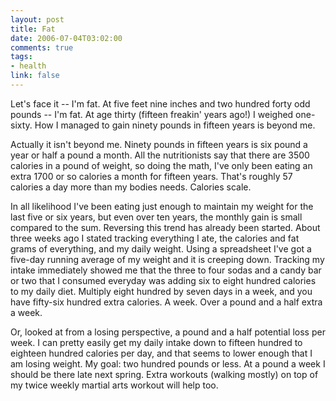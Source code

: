 ```yaml
--- 
layout: post
title: Fat
date: 2006-07-04T03:02:00
comments: true
tags:
- health
link: false
---
```

Let's face it -- I'm fat. At five feet nine inches and two hundred forty odd pounds -- I'm fat. At age thirty (fifteen freakin' years ago!) I weighed one-sixty. How I managed to gain ninety pounds in fifteen years is beyond me.

Actually it isn't beyond me. Ninety pounds in fifteen years is six pound a year or half a pound a month. All the nutritionists say that there are 3500 calories in a pound of weight, so doing the math, I've only been eating an extra 1700 or so calories a month for fifteen years. That's roughly 57 calories a day more than my bodies needs. Calories scale.

In all likelihood I've been eating just enough to maintain my weight for the last five or six years, but even over ten years, the monthly gain is small compared to the sum. Reversing this trend has already been started. About three weeks ago I stated tracking everything I ate, the calories and fat grams of everything, and my daily weight. Using a spreadsheet I've got a five-day running average of my weight and it is creeping down. Tracking my intake immediately showed me that the three to four sodas and a candy bar or two that I consumed everyday was adding six to eight hundred calories to my daily diet. Multiply eight hundred by seven days in a week, and you have fifty-six hundred extra calories. A week. Over a pound and a half extra a week.

Or, looked at from a losing perspective, a pound and a half potential loss per week. I can pretty easily get my daily intake down to fifteen hundred to eighteen hundred calories per day, and that seems to lower enough that I am losing weight. My goal: two hundred pounds or less. At a pound a week I should be there late next spring. Extra workouts (walking mostly) on top of my twice weekly martial arts workout will help too.
